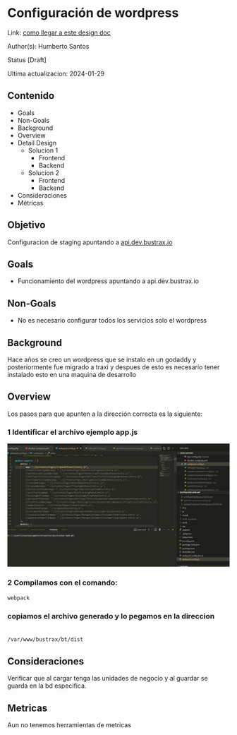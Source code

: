 # Configuración de wordpress
Link: [como llegar a este design doc](#)

Author(s): Humberto Santos

Status [Draft]

Ultima actualizacion: 2024-01-29

## Contenido

- Goals
- Non-Goals
- Background 
- Overview
- Detail Design 
    - Solucion 1
        - Frontend 
        - Backend 
    - Solucion 2
        - Frontend
        - Backend
- Consideraciones
- Métricas

## Objetivo

Configuracion de staging apuntando a [api.dev.bustrax.io](https://api.bustrax.io/)

## Goals

- Funcionamiento del wordpress apuntando a api.dev.bustrax.io

## Non-Goals

- No es necesario configurar todos los servicios solo el wordpress

## Background 

Hace años se creo un wordpress que se instalo en un godaddy y posteriormente fue migrado a traxi y despues de esto es necesario tener instalado esto en una maquina 
de desarrollo

## Overview

Los pasos para que apunten a la dirección correcta es la siguiente:

### 1 Identificar el archivo ejemplo app.js

![identificar archivo app.js](/images/edicion.png)


### 2 Compilamos con el comando:

``` bash
webpack
```

### copiamos el archivo generado y lo pegamos en la direccion

``` bash

/var/www/bustrax/bt/dist

```

## Consideraciones
Verificar que al cargar tenga las unidades de negocio y al guardar se guarda en la bd especifica.

## Metricas
Aun no tenemos herramientas de metricas

